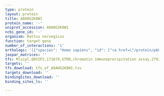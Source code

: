 ```yaml
---
type: protein
layout: protein
title: A0A0G2K8W1
protein_name: '-'
uniprot_accession: A0A0G2K8W1
ncbi_gene_id: '-'
organism: Rattus norvegicus
function: target gene
number_of_interactions: '1'
orthologs: '[{"species": "Homo sapiens", "id": ["<a href=\"/protein/p60866\">P60866</a>"]}, {"species": "Mus musculus", "id": ["<a href=\"/protein/p60867\">P60867</a>"]}, {"species": "Caenorhabditis elegans", "id": ["<a href=\"/protein/q8wqa8\">Q8WQA8</a>"]}, {"species": "Drosophila melanogaster", "id": ["<a href=\"/protein/p55828\">P55828</a>"]}, {"species": "Saccharomyces cerevisiae", "id": ["<a href=\"/protein/p38701\">P38701</a>"]}]'
jaspar_matrices: ''
tfs: Mlxipl,Q8VIP2,171078,GTRD,chromatin immunoprecipitation assay,27924024%5Buid%5D,No
targets: ''
tfs_download: tfs_of_A0A0G2K8W1.tsv
targets_download: ''
bindingSites_download: ''
binding_sites_ls: ''

---
```

